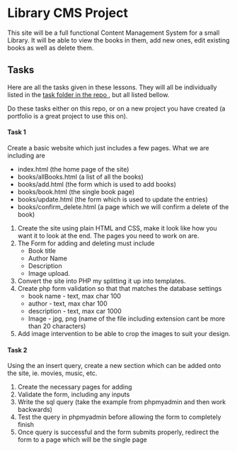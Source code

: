 # Library CMS Project

This site will be a full functional Content Management System for a small Library.
It will be able to view the books in them, add new ones, edit existing books as well as delete them.

## Tasks
Here are all the tasks given in these lessons. They will all be individually listed in the [task folder in the repo ](https://github.com/18WDWU02/Library-CMS/tree/master/tasks), but all listed bellow.

Do these tasks either on this repo, or on a new project you have created (a portfolio is a great project to use this on).

#### Task 1
Create a basic website which just includes a few pages. What we are including are
- index.html (the home page of the site)
- books/allBooks.html (a list of all the books)
- books/add.html (the form which is used to add books)
- books/book.html (the single book page)
- books/update.html (the form which is used to update the entries)
- books/confirm_delete.html (a page which we will confirm a delete of the book)

1. Create the site using plain HTML and CSS, make it look like how you want it to look at the end. The pages you need to work on are.
2. The Form for adding and deleting must include
    - Book title
    - Author Name
    - Description
    - Image upload.
3. Convert the site into PHP my splitting it up into templates.
4. Create php form validation so that that matches the database settings
   - book name - text, max char 100
   - author - text, max char 100
   - description - text, max car 1000
   - Image - jpg, png (name of the file including extension cant be more than 20 characters)
5. Add image intervention to be able to crop the images to suit your design.

#### Task 2
Using the an insert query, create a new section which can be added onto the site, ie. movies, music, etc.
1. Create the necessary pages for adding
2. Validate the form, including any inputs
3. Write the sql query (take the example from phpmyadmin and then work backwards)
4. Test the query in phpmyadmin before allowing the form to completely finish
5. Once query is successful and the form submits properly, redirect the form to a page which will be the single page
